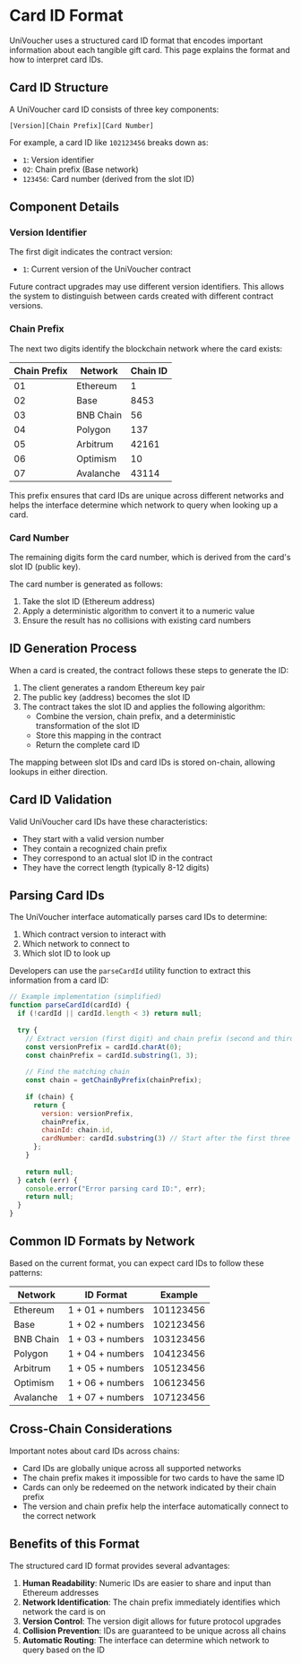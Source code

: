 # Card ID Format

UniVoucher uses a structured card ID format that encodes important information about each tangible gift card. This page explains the format and how to interpret card IDs.

## Card ID Structure

A UniVoucher card ID consists of three key components:

```
[Version][Chain Prefix][Card Number]
```

For example, a card ID like `102123456` breaks down as:

- `1`: Version identifier
- `02`: Chain prefix (Base network)
- `123456`: Card number (derived from the slot ID)

## Component Details

### Version Identifier

The first digit indicates the contract version:

- `1`: Current version of the UniVoucher contract

Future contract upgrades may use different version identifiers. This allows the system to distinguish between cards created with different contract versions.

### Chain Prefix

The next two digits identify the blockchain network where the card exists:

| Chain Prefix | Network | Chain ID |
|--------------|---------|----------|
| 01 | Ethereum | 1 |
| 02 | Base | 8453 |
| 03 | BNB Chain | 56 |
| 04 | Polygon | 137 |
| 05 | Arbitrum | 42161 |
| 06 | Optimism | 10 |
| 07 | Avalanche | 43114 |

This prefix ensures that card IDs are unique across different networks and helps the interface determine which network to query when looking up a card.

### Card Number

The remaining digits form the card number, which is derived from the card's slot ID (public key).

The card number is generated as follows:

1. Take the slot ID (Ethereum address)
2. Apply a deterministic algorithm to convert it to a numeric value
3. Ensure the result has no collisions with existing card numbers

## ID Generation Process

When a card is created, the contract follows these steps to generate the ID:

1. The client generates a random Ethereum key pair
2. The public key (address) becomes the slot ID
3. The contract takes the slot ID and applies the following algorithm:
   - Combine the version, chain prefix, and a deterministic transformation of the slot ID
   - Store this mapping in the contract
   - Return the complete card ID

The mapping between slot IDs and card IDs is stored on-chain, allowing lookups in either direction.

## Card ID Validation

Valid UniVoucher card IDs have these characteristics:

- They start with a valid version number
- They contain a recognized chain prefix
- They correspond to an actual slot ID in the contract
- They have the correct length (typically 8-12 digits)

## Parsing Card IDs

The UniVoucher interface automatically parses card IDs to determine:

1. Which contract version to interact with
2. Which network to connect to
3. Which slot ID to look up

Developers can use the `parseCardId` utility function to extract this information from a card ID:

```javascript
// Example implementation (simplified)
function parseCardId(cardId) {
  if (!cardId || cardId.length < 3) return null;
  
  try {
    // Extract version (first digit) and chain prefix (second and third digits)
    const versionPrefix = cardId.charAt(0);
    const chainPrefix = cardId.substring(1, 3);
    
    // Find the matching chain
    const chain = getChainByPrefix(chainPrefix);
    
    if (chain) {
      return {
        version: versionPrefix,
        chainPrefix,
        chainId: chain.id,
        cardNumber: cardId.substring(3) // Start after the first three digits
      };
    }
    
    return null;
  } catch (err) {
    console.error("Error parsing card ID:", err);
    return null;
  }
}
```

## Common ID Formats by Network

Based on the current format, you can expect card IDs to follow these patterns:

| Network | ID Format | Example |
|---------|-----------|---------|
| Ethereum | 1 + 01 + numbers | 101123456 |
| Base | 1 + 02 + numbers | 102123456 |
| BNB Chain | 1 + 03 + numbers | 103123456 |
| Polygon | 1 + 04 + numbers | 104123456 |
| Arbitrum | 1 + 05 + numbers | 105123456 |
| Optimism | 1 + 06 + numbers | 106123456 |
| Avalanche | 1 + 07 + numbers | 107123456 |

## Cross-Chain Considerations

Important notes about card IDs across chains:

- Card IDs are globally unique across all supported networks
- The chain prefix makes it impossible for two cards to have the same ID
- Cards can only be redeemed on the network indicated by their chain prefix
- The version and chain prefix help the interface automatically connect to the correct network

## Benefits of this Format

The structured card ID format provides several advantages:

1. **Human Readability**: Numeric IDs are easier to share and input than Ethereum addresses
2. **Network Identification**: The chain prefix immediately identifies which network the card is on
3. **Version Control**: The version digit allows for future protocol upgrades
4. **Collision Prevention**: IDs are guaranteed to be unique across all chains
5. **Automatic Routing**: The interface can determine which network to query based on the ID
